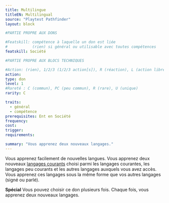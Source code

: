 ```yaml
---
title: Multilingue
titleEN: Multilingual
source: "Playtest Pathfinder"
layout: block

#PARTIE PROPRE AUX DONS

#Featskill: compétence à laquelle un don est liée
#           (rien) si général ou utilisable avec toutes compétences
featskill: Société

#PARTIE PROPRE AUX BLOCS TECHNIQUES

#Action: (rien), 1/2/3 (1/2/3 action[s]), R (réaction), L (action libre)
action: 
type: don
level: 1
#Rareté : C (commun), PC (peu commun), R (rare), U (unique)
rarity: C

traits:
  - général
  - compétence
prerequisites: Ent en Société
frequency:
cost:
trigger:
requirements:

summary: "Vous apprenez deux nouveaux langages."
---
```


Vous apprenez facilement de nouvelles langues. Vous apprenez deux nouveaux [langages courants](/ch2-ascendances-et-backgrounds/langages.html) choisi parmi les langages courantes, les langages peu courants et les autres langages auxquels vous avez accès. Vous apprenez ces langages sous la même forme que vos autres langages (signé ou parlé).

**Spécial** Vous pouvez choisir ce don plusieurs fois. Chaque fois, vous apprenez deux nouveaux langages.